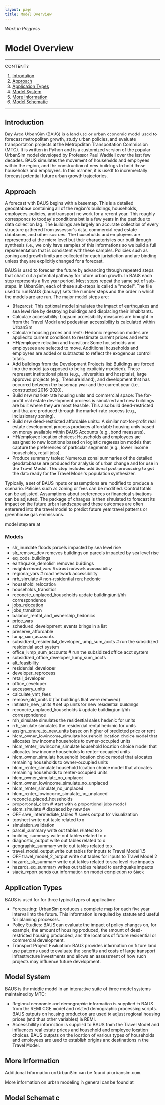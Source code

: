 ```yaml
---
layout: page
title: Model Overview
---
```


*Work in Progress*

# Model Overview

---
CONTENTS
 
1. [Introdution](#introduction)
2. [Approach](#approach)
3. [Application Types](#application)
4. [Model System](#model-system)
5. [More Information](#more-information)
6. [Model Schematic](#model-schematic)

---

## Introduction
Bay Area UrbanSim (BAUS) is a land use or urban economic model used to forecast metropolitan growth, study urban policies, and evaluate transportation projects at the Metropolitan Transportation Commission (MTC). It is written in Python and is a customized version of the popular UrbanSim model developed by Professor Paul Waddell over the last few decades. BAUS simulates the movement of households and employees within the region, and the construction of new buildings to hold those households and employees. In this manner, it is usedf to incrementally forecast potential future urban growth trajectories.

## Approach
A forecast with BAUS begins with a basemap. This is a detailed geodatabase containing all of the region's buildings, households, employees, policies, and transport network for a recent year. This roughly corresponds to tooday's conditions but is a few years in the past due to data collection lag. The buildings are largely an accurate collection of every structure gathered from assessor's data, commercial read estate databases, and other sources. The households and employees are representred at the micro level but their characteristics our built through synthesis (i.e., we only have samples of this informations so we build a full repsresentation that is consistent with these samples. Policies such as zoning and growth limits are collected for each jurisdiction and are binding unless they are explicitly changed for a forecast.

BAUS is used to forecast the future by advancing through repeated steps that chart out a potential pathway for future urban growth. In BAUS each step represents a five year period. Most steps repeat the same set of sub-steps. In UrbanSim, each of these sub-steps is called a "model".  The file used to run BAUS (baus.py) sets the number steps and the order in which the models are are run. The major model steps are: 
* (Hazards): This optional model simulates the impact of earthquakes and sea level rise by destroying buildings and displacing their inhabitants.
* Calculate accessibility: Logsum accessibility measures are brought in from the Travel Model and pedestrian accessibility is calculated within UrbanSim
* Calculate housing prices and rents: Hedonic regression models are applied to current conditions to reestimate current prices and rents
* HH/employee relcation and transition: Some households and employeees are selected to move. Additiional households and employees are added or subtracted to reflect the exogenous control totals.
* Add buildings from the Development Projects list: Buildings are forced into the model (as opposed to being explicitly modeled). These represent institutional plans (e.g., universities and hospitals), large approved projects (e.g., Treasure Island), and development that has occurred between the basemap year and the current year (i.e., constructed 2016-2020).
* Build new market-rate housing units and commercial space: The for-profit real estate development process is simulated and new buildings are built where they are most feasible. This also build deed-restricted unit that are produced through the market-rate process (e.g., inclusionary zoning).
* Build new deed-restricted affordable units:: A similar not-for-profit real estate development process produces affordable housing units based on money available within BAUS Accounts (e.g., bond measures).
* HH/employee location choices: Households and employees are assigned to new locations based on logistic regresssion models that capture the preferences of particular segments (e.g., lower income households, retail jobs).
* Produce summary tables: Numerous zonal summaries of the detailed geodatabaase are produced for analysis of urban change and for use in the Travel Model. This step includes additional post-processing to get the data ready for the Travel Model's population synthesizer.

Typically, a set of BAUS inputs or assumptions are modified to produce a scenario. Policies such as zoning or fees can be modified. Control totals can be adjusted. Assumptions about preferences or financical situations can be adjsuted. The package of changes is then simulated to forecast its impact on the future urban landscape and these outcomes are often enterered into the travel model to predict future year travel patterns or greenhouse gas emmissions.

model step are at

### Models

* slr_inundate floods parcels impacted by sea level rise
* slr_remove_dev removes buildings on parcels impacted by sea level rise
* eq_code_buildings 
* earthquake_demolish removes buildings
* neighborhood_vars    # street network accessibility
* regional_vars        # road network accessibility
* nrh_simulate         # non-residential rent hedonic
* household_relocation
* households_transition
* reconcile_unplaced_households update building/unit/hh correspondence
* [jobs_relocation](../models.md#jobs-relocation)
* jobs_transition
* balance_rental_and_ownership_hedonics
* price_vars
* scheduled_development_events brings in a list
* preserve_affordable
* lump_sum_accounts
* subsidized_residential_developer_lump_sum_accts # run the subsidized residential acct system
* office_lump_sum_accounts # run the subsidized office acct system
* subsidized_office_developer_lump_sum_accts
* alt_feasibility
* residential_developer
* developer_reprocess
* retail_developer
* office_developer
* accessory_units
* calculate_vmt_fees
* remove_old_units # (for buildings that were removed)      
* initialize_new_units # set up units for new residential buildings
* reconcile_unplaced_households # update building/unit/hh correspondence
* rsh_simulate simulates the residential sales hedonic for units
* rrh_simulate simulates the residential rental hedonic for units
* assign_tenure_to_new_units based on higher of predicted price or rent
* hlcm_owner_lowincome_simulate household location choice model that allocates low income households to owner-occupied units
* hlcm_renter_lowincome_simulate household location choice model that allocates low income households to renter-occupied units
* hlcm_owner_simulate household location choice model that allocates remaining households to owner-occupied units
* hlcm_renter_simulate household location choice model that allocates remaining households to renter-occupied units
* hlcm_owner_simulate_no_unplaced
* hlcm_owner_lowincome_simulate_no_unplaced
* hlcm_renter_simulate_no_unplaced
* hlcm_renter_lowincome_simulate_no_unplaced
* reconcile_placed_households
* proportional_elcm        # start with a proportional jobs model
* elcm_simulate  # displaced by new dev
* OFF save_intermediate_tables # saves output for visualization
* topsheet write out table related to x
* simulation_validation
* parcel_summary write out tables related to x
* building_summary write out tables related to x
* diagnostic_output write out tables related to x
* geographic_summary write out tables related to x
* travel_model_output write out tables for inputs to Travel Model 1.5
* OFF travel_model_2_output write out tables for inputs to Travel Model 2
* hazards_slr_summary write out tables related to sea level rise impacts
* hazards_eq_summary writes out tables related to earthquake impacts
* slack_report sends out information on model completion to Slack




## Application Types
BAUS is used for for three typical types of application:
* Forecasting: UrbanSim produces a complete map for each five year interval into the future. This information is required by statute and useful for planning processes.
* Policy Studies: BAUS can evaluate the impact of policy changes on, for example, the amount of housing produced, the amount of deed-restricted housing producded, and the locations of future residential or commercial development.
* Transport Project Evaluation: BAUS provides information on future land use patterns used to evaluate the benefits and costs of large transport infrastructure investments and allows an assessment of how such projects may influence future development.


## Model System
BAUS is the middle model in an interactive suite of three model systems maintained by MTC:
* Regional economic and demographic information is supplied to BAUS from the REMI CGE model and related demographic processing scripts. BAUS outputs on housing production are used to adjust regional housing prices (and thus other variables) in REMI. 
* Accessibillity information is supplied to BAUS from the Travel Model and influences real estate prices and household and employee location choices. BAUS outputs on the location of various types of households and employees are used to establish origins and destinations in the Travel Model.


## More Information
Additional information on UrbanSim can be found at urbansim.com.

More information on urban modeling in general can be found at

## Model Schematic
